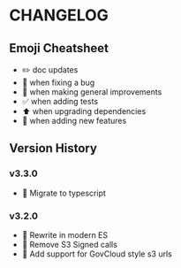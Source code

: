 # CHANGELOG

## Emoji Cheatsheet
- :pencil2: doc updates
- :bug: when fixing a bug
- :rocket: when making general improvements
- :white_check_mark: when adding tests
- :arrow_up: when upgrading dependencies
- :tada: when adding new features

## Version History

### v3.3.0

- :tada: Migrate to typescript

### v3.2.0

- :rocket: Rewrite in modern ES
- :rocket: Remove S3 Signed calls
- :bug: Add support for GovCloud style s3 urls


